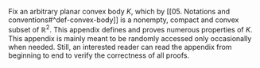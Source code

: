 Fix an arbitrary planar convex body $K$, which by [[05. Notations and conventions#^def-convex-body]] is a nonempty, compact and convex subset of $\mathbb{R}^2$. This appendix defines and proves numerous properties of $K$. This appendix is mainly meant to be randomly accessed only occasionally when needed. Still, an interested reader can read the appendix from beginning to end to verify the correctness of all proofs.